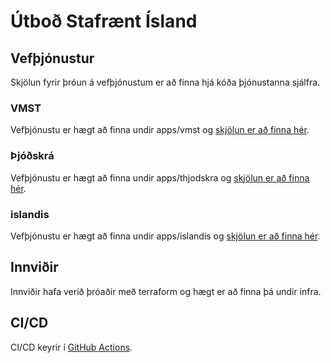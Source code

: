 # Útboð Stafrænt Ísland

## Vefþjónustur

Skjölun fyrir þróun á vefþjónustum er að finna hjá kóða þjónustanna sjálfra.

### VMST

Vefþjónustu er hægt að finna undir apps/vmst og [skjölun er að finna hér](https://prod.vmst.island.andes.cloud/api/).

### Þjóðskrá

Vefþjónustu er hægt að finna undir apps/thjodskra og [skjölun er að finna hér](https://swagger.thjodskra.island.andes.cloud/).

### islandis

Vefþjónustu er hægt að finna undir apps/islandis og [skjölun er að finna hér](https://prod.islandis.island.andes.cloud/graphql).

## Innviðir

Innviðir hafa verið þróaðir með terraform og hægt er að finna þá undir infra.

## CI/CD

CI/CD keyrir í [GitHub Actions](https://github.com/features/actions).